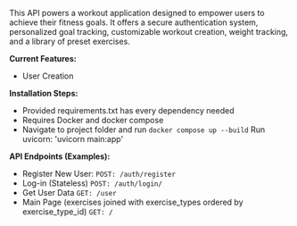 This API powers a workout application designed to empower users to achieve their fitness goals. 
It offers a secure authentication system, personalized goal tracking, customizable workout creation, 
weight tracking, and a library of preset exercises.

**Current Features:**

* User Creation


**Installation Steps:**
* Provided requirements.txt has every dependency needed
* Requires Docker and docker compose
* Navigate to project folder and run ```docker compose up --build```
Run uvicorn: 'uvicorn main:app'


**API Endpoints (Examples):**
* Register New User: ```POST: /auth/register```
* Log-in (Stateless) ```POST: /auth/login/```
* Get User Data ```GET: /user```
* Main Page (exercises joined with exercise_types ordered by exercise_type_id) ```GET: /```


